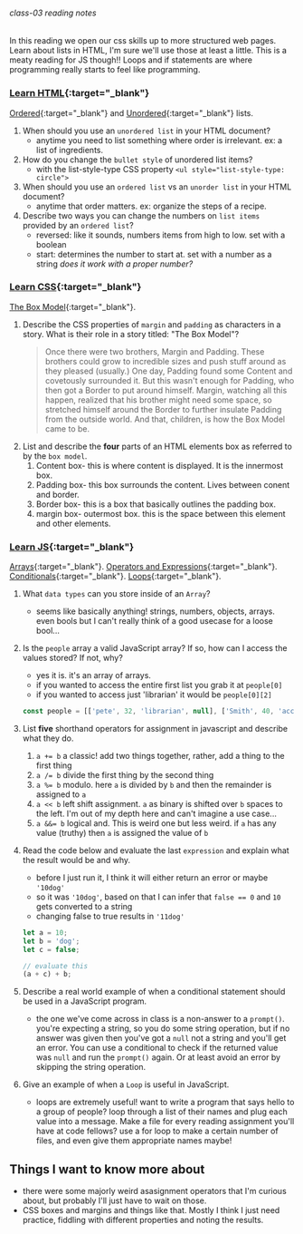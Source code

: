 ###### class-03 reading notes

In this reading we open our css skills up to more structured web pages. Learn about lists in HTML, I'm sure we'll use those at least a little. This is a meaty reading for JS though!! Loops and if statements are where programming really starts to feel like programming.

### [Learn HTML](https://developer.mozilla.org/en-US/docs/Web/HTML){:target="_blank"}

[Ordered](https://developer.mozilla.org/en-US/docs/Web/HTML/Element/ol){:target="_blank"} and [Unordered](https://developer.mozilla.org/en-US/docs/Web/HTML/Element/ul){:target="_blank"} lists.

1. When should you use an `unordered list` in your HTML document?
    - anytime you need to list something where order is irrelevant. ex: a list of ingredients.
1. How do you change the `bullet style` of unordered list items?
    - with the list-style-type CSS property `<ul style="list-style-type: circle">`
1. When should you use an `ordered list` vs an `unorder list` in your HTML document?
    - anytime that order matters. ex: organize the steps of a recipe.
1. Describe two ways you can change the numbers on `list items` provided by an `ordered list`?
    - reversed: like it sounds, numbers items from high to low. set with a boolean
    - start: determines the number to start at. set with a number as a string *does it work with a proper number?*

### [Learn CSS](https://developer.mozilla.org/en-US/docs/Learn/CSS){:target="_blank"}

[The Box Model](https://developer.mozilla.org/en-US/docs/Learn/CSS/Building_blocks/The_box_model){:target="_blank"}.

1. Describe the CSS properties of `margin` and `padding` as characters in a story. What is their role in a story titled: "The Box Model"?
    > Once there were two brothers, Margin and Padding. These brothers could grow to incredible sizes and push stuff around as they pleased (usually.) One day, Padding found some Content and covetously surrounded it. But this wasn't enough for Padding, who then got a Border to put around himself. Margin, watching all this happen, realized that his brother might need some space, so stretched himself around the Border to further insulate Padding from the outside world. And that, children, is how the Box Model came to be.
1. List and describe the **four** parts of an HTML elements box as referred to by the `box model`.
    1. Content box- this is where content is displayed. It is the innermost box.
    1. Padding box- this box surrounds the content. Lives between conent and border.
    1. Border box- this is a box that basically outlines the padding box.
    1. margin box- outermost box. this is the space between this element and other elements.

### [Learn JS](https://developer.mozilla.org/en-US/docs/Learn/JavaScript){:target="_blank"}

[Arrays](https://developer.mozilla.org/en-US/docs/Learn/JavaScript/First_steps/Arrays){:target="_blank"}.
[Operators and Expressions](https://developer.mozilla.org/en-US/docs/Web/JavaScript/Guide/Expressions_and_Operators){:target="_blank"}.
[Conditionals](https://developer.mozilla.org/en-US/docs/Learn/JavaScript/Building_blocks/conditionals){:target="_blank"}.
[Loops](https://developer.mozilla.org/en-US/docs/Learn/JavaScript/Building_blocks/Looping_code){:target="_blank"}.

1. What `data types` can you store inside of an `Array`?
    - seems like basically anything! strings, numbers, objects, arrays. even bools but I can't really think of a good usecase for a loose bool...
1. Is the `people` array a valid JavaScript array?  If so, how can I access the values stored? If not, why?
    - yes it is. it's an array of arrays.
    - if you wanted to access the entire first list you grab it at `people[0]`
    - if you wanted to access just 'librarian' it would be `people[0][2]`

    ```javascript
    const people = [['pete', 32, 'librarian', null], ['Smith', 40, 'accountant', 'fishing:hiking:rock_climbing'], ['bill', null, 'artist', null]];
    ```

1. List **five** shorthand operators for assignment in javascript and describe what they do.
    1. `a += b` a classic! add two things together, rather, add a thing to the first thing
    1. `a /= b` divide the first thing by the second thing
    1. `a %= b` modulo. here `a` is divided by `b` and then the remainder is assigned to `a`
    1. `a << b` left shift assignment. `a` as binary is shifted over `b` spaces to the left. I'm out of my depth here and can't imagine a use case...
    1. `a &&= b` logical and. This is weird one but less weird. if `a` has any value (truthy) then `a` is assigned the value of `b`
1. Read the code below and evaluate the last `expression` and explain what the result would be and why.
    - before I just run it, I think it will either return an error or maybe `'10dog'`
    - so it was `'10dog'`, based on that I can infer that `false == 0` and `10` gets converted to a string
    - changing false to true results in `'11dog'`

    ```javascript
    let a = 10;
    let b = 'dog';
    let c = false;

    // evaluate this
    (a + c) + b;
    ```

1. Describe a real world example of when a conditional statement should be used in a JavaScript program.
    - the one we've come across in class is a non-answer to a `prompt()`. you're expecting a string, so you do some string operation, but if no answer was given then you've got a `null` not a string and you'll get an error. You can use a conditional to check if the returned value was `null` and run the `prompt()` again. Or at least avoid an error by skipping the string operation.
1. Give an example of when a `Loop` is useful in JavaScript.
    - loops are extremely useful! want to write a program that says hello to a group of people? loop through a list of their names and plug each value into a message. Make a file for every reading assignment you'll have at code fellows? use a for loop to make a certain number of files, and even give them appropriate names maybe!

## Things I want to know more about

- there were some majorly weird asasignment operators that I'm curious about, but probably I'll just have to wait on those.
- CSS boxes and margins and things like that. Mostly I think I just need practice, fiddling with different properties and noting the results. 
